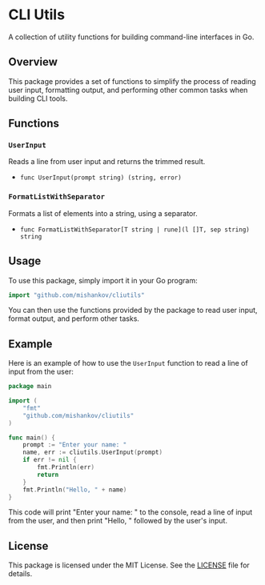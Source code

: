 # CLI Utils

A collection of utility functions for building command-line interfaces in Go.

## Overview

This package provides a set of functions to simplify the process of reading user input, formatting output, and performing other common tasks when building CLI tools.

## Functions

### `UserInput`

Reads a line from user input and returns the trimmed result.

* `func UserInput(prompt string) (string, error)`

### `FormatListWithSeparator`

Formats a list of elements into a string, using a separator.

* `func FormatListWithSeparator[T string | rune](l []T, sep string) string`

## Usage

To use this package, simply import it in your Go program:
```go
import "github.com/mishankov/cliutils"
```

You can then use the functions provided by the package to read user input, format output, and perform other tasks.

## Example

Here is an example of how to use the `UserInput` function to read a line of input from the user:
```go
package main

import (
	"fmt"
	"github.com/mishankov/cliutils"
)

func main() {
	prompt := "Enter your name: "
	name, err := cliutils.UserInput(prompt)
	if err != nil {
		fmt.Println(err)
		return
	}
	fmt.Println("Hello, " + name)
}
```
This code will print "Enter your name: " to the console, read a line of input from the user, and then print "Hello, " followed by the user's input.

## License

This package is licensed under the MIT License. See the [LICENSE](LICENSE) file for details.